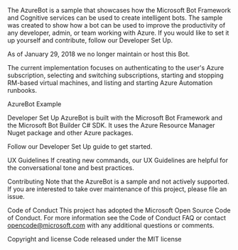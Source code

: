 The AzureBot is a sample that showcases how the Microsoft Bot Framework and Cognitive services can be used to create intelligent bots. The sample was created to show how a bot can be used to improve the productivity of any developer, admin, or team working with Azure. If you would like to set it up yourself and contribute, follow our Developer Set Up.

As of January 29, 2018 we no longer maintain or host this Bot.

The current implementation focuses on authenticating to the user's Azure subscription, selecting and switching subscriptions, starting and stopping RM-based virtual machines, and listing and starting Azure Automation runbooks.

AzureBot Example

Developer Set Up
AzureBot is built with the Microsoft Bot Framework and the Microsoft Bot Builder C# SDK. It uses the Azure Resource Manager Nuget package and other Azure packages.

Follow our Developer Set Up guide to get started.

UX Guidelines
If creating new commands, our UX Guidelines are helpful for the conversational tone and best practices.

Contributing
Note that the AzureBot is a sample and not actively supported. If you are interested to take over maintenance of this project, please file an issue.

Code of Conduct
This project has adopted the Microsoft Open Source Code of Conduct. For more information see the Code of Conduct FAQ or contact opencode@microsoft.com with any additional questions or comments.

Copyright and license
Code released under the MIT license
